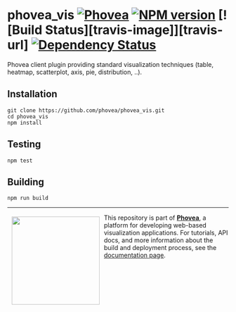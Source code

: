 phovea_vis [![Phovea][phovea-image]][phovea-url] [![NPM version][npm-image]][npm-url] [![Build Status][travis-image]][travis-url] [![Dependency Status][daviddm-image]][daviddm-url]
=====================

Phovea client plugin providing standard visualization techniques (table, heatmap, scatterplot, axis, pie, distribution, ..).

Installation
------------

```
git clone https://github.com/phovea/phovea_vis.git
cd phovea_vis
npm install
```

Testing
-------

```
npm test
```

Building
--------

```
npm run build
```



***

<a href="https://caleydo.org"><img src="http://caleydo.org/assets/images/logos/caleydo.svg" align="left" width="200px" hspace="10" vspace="6"></a>
This repository is part of **[Phovea](http://phovea.caleydo.org/)**, a platform for developing web-based visualization applications. For tutorials, API docs, and more information about the build and deployment process, see the [documentation page](http://phovea.caleydo.org).


[phovea-image]: https://img.shields.io/badge/Phovea-Client%20Plugin-F47D20.svg
[phovea-url]: https://phovea.caleydo.org
[npm-image]: https://badge.fury.io/js/phovea_vis.svg
[npm-url]: https://npmjs.org/package/phovea_vis
[circleci-image]: https://circleci.com/gh/phovea/phovea_vis.svg?style=shield
[circleci-url]: https://circleci.com/gh/phovea/phovea_vis
[daviddm-image]: https://david-dm.org/phovea/phovea_vis/status.svg
[daviddm-url]: https://david-dm.org/phovea/phovea_vis

